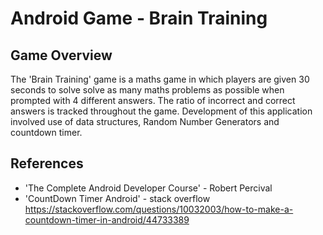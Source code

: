 # Android Game - Brain Training


## Game Overview 

The 'Brain Training' game is a maths game in which players are given 30 seconds
to solve solve as many maths problems as possible when prompted with 4 different
answers. The ratio of incorrect and correct answers is tracked throughout the game.
Development of this application involved use of data structures, Random Number Generators
and countdown timer.

## References

+ 'The Complete Android Developer Course' - Robert Percival 
+ 'CountDown Timer Android' - stack overflow   
https://stackoverflow.com/questions/10032003/how-to-make-a-countdown-timer-in-android/44733389


